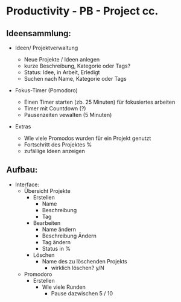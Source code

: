 # Productivity - PB - Project cc. 

## Ideensammlung: 

- Ideen/ Projektverwaltung
  - Neue Projekte / Ideen anlegen
  - kurze Beschreibung, Kategorie oder Tags? 
  - Status: Idee, in Arbeit, Erledigt
  - Suchen nach Name, Kategorie oder Tags 

- Fokus-Timer (Pomodoro)
  - Einen Timer starten (zb. 25 Minuten) für fokusiertes arbeiten
  - Timer mit Countdown (?) 
  - Pausenzeiten vewalten (5 Minuten)

- Extras
  - Wie viele Promodos wurden für ein Projekt genutzt
  - Fortschritt des Projektes %
  - zufällige Ideen anzeigen


## Aufbau:

- Interface: 
  - Übersicht Projekte
    - Erstellen
      - Name
      - Beschreibung
      - Tag
    - Bearbeiten
      - Name ändern
      - Beschreibung Ändern
      - Tag ändern
      - Status in %
    - Löschen
      - Name des zu löschenden Projekts
        - wirklich löschen? y/N
  - Promodoro
    - Erstellen
      - Wie viele Runden
        - Pause dazwischen 5 / 10